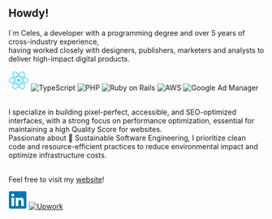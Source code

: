 ## Howdy!

I´m Celes, a developer with a programming degree and over 5 years of cross-industry experience,
<br />having worked closely with designers, publishers, marketers and analysts to deliver high-impact
digital products.

<div align="left">
    <img src="https://raw.githubusercontent.com/devicons/devicon/40cd6bc89a299dc50ac289f8e3b071d0dff49d9c/icons/react/react-original.svg" alt="React.js" width="40" height="40"/>
    <img src="https://upload.wikimedia.org/wikipedia/commons/thumb/4/4c/Typescript_logo_2020.svg/2048px-Typescript_logo_2020.svg.png" alt="TypeScript" width="40" height="40"/>
    <img src="https://upload.wikimedia.org/wikipedia/commons/thumb/2/27/PHP-logo.svg/2560px-PHP-logo.svg.png" alt="PHP" width="40" height="40"/>
    <img src="https://upload.wikimedia.org/wikipedia/commons/thumb/6/62/Ruby_On_Rails_Logo.svg/1200px-Ruby_On_Rails_Logo.svg.png" alt="Ruby on Rails" width="80" height="40"/>
    <img src="https://1000marcas.net/wp-content/uploads/2025/03/Amazon-Web-Services-Emblem.png" alt="AWS" width="40" height="40"/>
    <img src="https://storage.googleapis.com/gweb-uniblog-publish-prod/images/logo_admanager_192px_MuAH4Zs.max-800x800.png" alt="Google Ad Manager" width="40" height="40"/>
</div>

<br />I specialize in building pixel-perfect, accessible, and SEO-optimized interfaces, with a strong focus on performance optimization, essential for maintaining a high Quality Score for websites.
<br />Passionate about 🌱 Sustainable Software Engineering, I prioritize clean code and resource-efficient practices to reduce environmental impact and optimize infrastructure costs.

<br />Feel free to visit my [website](https://zetadeceleste.dev)!

[<img src="https://raw.githubusercontent.com/devicons/devicon/40cd6bc89a299dc50ac289f8e3b071d0dff49d9c/icons/linkedin/linkedin-original.svg" alt="LinkedIn" width="36px"/>](https://www.linkedin.com/in/zetadeceleste)
[<img src="https://assets-global.website-files.com/5ec7d9f13fc8c0ec8a4c6b26/5ec7d9f1047417c8d845175f_5e91233e241fd868da6ef63d_upwork_bug_square_large.png" alt="Upwork" width="36px"/>](https://www.upwork.com/freelancers/~01595f0b7e3a19fc5d)
